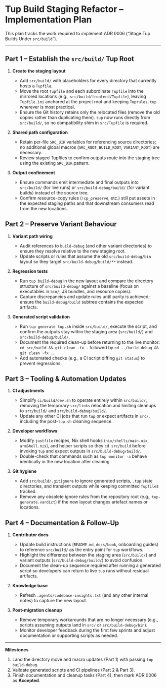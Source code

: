 # Tup Build Staging Refactor – Implementation Plan

This plan tracks the work required to implement ADR 0006 (“Stage Tup Builds Under `src/build`”).

---

## Part 1 – Establish the `src/build/` Tup Root

1. **Create the staging layout**
   - Add `src/build/` with placeholders for every directory that currently hosts a `Tupfile`.
   - Move the root `Tupfile` and each subordinate `Tupfile` into the mirrored locations (e.g., `src/build/frontend/Tupfile`), leaving `Tupfile.ini` anchored at the project root and keeping `Tuprules.tup` wherever is most practical.
   - Ensure the Git history retains only the relocated files (remove the old copies rather than duplicating them). `tup` now runs directly from `src/build/`, so no compatibility shim in `src/Tupfile` is required.

2. **Shared path configuration**
   - Retain per-file `SRC_DIR` variables for referencing source directories; no additional global macros (`SRC_ROOT`, `BUILD_ROOT`, `VARIANT_ROOT`) are necessary.
   - Review staged Tupfiles to confirm outputs route into the staging tree using the existing `SRC_DIR` pattern.

3. **Output confinement**
   - Ensure commands emit intermediate and final outputs into `src/build/` (for live runs) or `src/build-debug/build/` (for variant builds) instead of the source tree.
   - Confirm resource-copy rules (`!cp_preserve`, etc.) still put assets in the expected staging paths and that downstream consumers read from the new locations.

## Part 2 – Preserve Variant Behaviour

1. **Variant path wiring**
   - Audit references to `build-debug` (and other variant directories) to ensure they resolve relative to the new staging root.
   - Update scripts or rules that assume the old `src/build-debug/bin` layout so they target `src/build-debug/build/**` instead.

2. **Regression tests**
   - Run `tup build-debug` in the new layout and compare the directory structure of `src/build-debug/` against a baseline (focus on executables in `bin/`, JS bundles, and resource copies).
   - Capture discrepancies and update rules until parity is achieved; ensure the `build-debug/build` subtree contains the expected artifacts.

3. **Generated script validation**
   - Run `tup generate tup.sh` inside `src/build/`, execute the script, and confirm the outputs stay within the staging area (`src/build/`) and `src/build-debug/build/`.
   - Document the required clean-up before returning to the live monitor: `cd src/build && git clean -fx .` followed by `cd ../build-debug && git clean -fx .`.
   - Add automated checks (e.g., a CI script diffing `git status`) to prevent regressions.

## Part 3 – Tooling & Automation Updates

1. **CI adjustments**
   - Simplify `ci/build/dev.sh` to operate entirely within `src/build/`, removing the temporary `src/links` relocation and limiting cleanups to `src/build/` and `src/build-debug/build/`.
   - Update any other CI jobs that run `tup` or expect artifacts in `src/`, including the post-`tup.sh` cleaning sequence.

2. **Developer workflows**
   - Modify `justfile` recipes, Nix shell hooks (`nix/shells/main.nix`, `armShell.nix`), and helper scripts so they `cd src/build` before invoking `tup` and expect outputs in `src/build-debug/build/`.
   - Double-check that commands such as `tup monitor -a` behave identically in the new location after cleaning.

3. **Git hygiene**
   - Add `src/build/.gitignore` to ignore generated scripts, `.tup` state directories, and transient outputs while keeping committed `Tupfile`s tracked.
   - Remove any obsolete ignore rules from the repository root (e.g., `tup-generate.vardict`) if the new layout changes artefact names or locations.

## Part 4 – Documentation & Follow-Up

1. **Contributor docs**
   - Update build instructions (`README.md`, `docs/book`, onboarding guides) to reference `src/build/` as the entry point for `tup` workflows.
   - Highlight the difference between the staging area (`src/build/`) and variant outputs (`src/build-debug/build/`) to avoid confusion.
   - Document the clean-up sequence required after running a generated script so developers can return to live `tup` runs without residual artifacts.

2. **Knowledge base**
   - Refresh `.agents/codebase-insights.txt` (and any other internal notes) to capture the new layout.

3. **Post-migration cleanup**
   - Remove temporary workarounds that are no longer necessary (e.g., scripts assuming outputs land in `src/` or `src/build-debug/bin`).
   - Monitor developer feedback during the first few sprints and adjust documentation or supporting scripts as needed.

---

**Milestones**
1. Land the directory move and macro updates (Part 1) with passing `tup build-debug`.
2. Validate generated scripts and CI pipelines (Part 2 & Part 3).
3. Finish documentation and cleanup tasks (Part 4), then mark ADR 0006 as **Accepted**.
